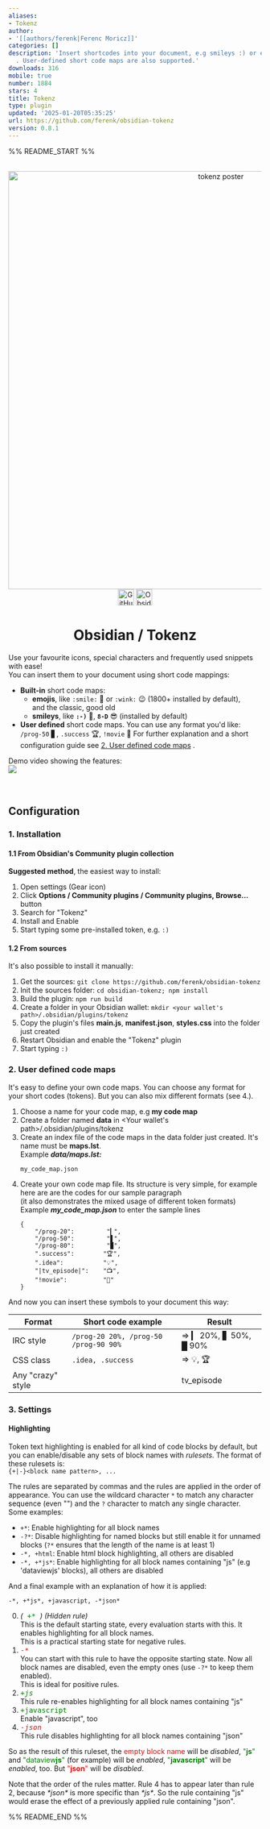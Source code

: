 ```yaml
---
aliases:
- Tokenz
author:
- '[[authors/ferenk|Ferenc Moricz]]'
categories: []
description: 'Insert shortcodes into your document, e.g smileys :) or emojis :wink:
  . User-defined short code maps are also supported.'
downloads: 316
mobile: true
number: 1884
stars: 4
title: Tokenz
type: plugin
updated: '2025-01-20T05:35:25'
url: https://github.com/ferenk/obsidian-tokenz
version: 0.8.1
---
```


%% README_START %%

<head>
  <link rel="canonical" href="https://obsidian-tokenz.ferenk.dev/" />
</head>
<div align="center" class="hide_on_gh-pages">
  <br>
  <a href="https://github.com/ferenk/obsidian-tokenz">
    <img alt="tokenz poster" src="https://ferenk.github.io/obsidian-tokenz/docs/img/tokenz_poster.jpg" width="830">
  </a>
</div>
<div>
</div>
<div style="text-align: center;">
<img alt="GitHub manifest version" src="https://img.shields.io/github/manifest-json/v/ferenk/obsidian-tokenz?style=flat&logo=github" height=32px>
<img alt="Obsidian downloads" src="https://img.shields.io/github/downloads/ferenk/obsidian-tokenz/main.js?style=flat&logo=obsidian" height=32px>
</div>
<div align="center" class="hide_on_gh-pages">
  <h1>Obsidian / Tokenz</h1>
</div>

Use your favourite icons, special characters and frequently used snippets with ease!  
You can insert them to your document using short code mappings:

- **Built-in** short code maps:  
	- **emojis**, like ``:smile:`` 🙂 or ``:wink:`` 😉 (1800+ installed by default),  
		and the classic, good old  
	- **smileys**, like **``:-)``** 🙂, **``8-D``** 😎 (installed by default)
- **User defined** short code maps. You can use any format you'd like:
	``/prog-50``  ▋, ``.success`` 🏆,  ``!movie`` 🎥
	For further explanation and a short configuration guide see [2. User defined code maps](#2-user-defined-code-maps) .  

Demo video showing the features:<br>
<img align="center" src="https://github.com/user-attachments/assets/6e20d9ea-bb23-4082-ba0b-686987a4d989">
<br><br><br>
## Configuration

### 1. Installation
#### 1.1 From Obsidian's Community plugin collection
**Suggested method**, the easiest way to install:
1. Open settings (Gear icon)
2. Click **Options / Community plugins / Community plugins, Browse...** button
3. Search for "Tokenz"
4. Install and Enable
5. Start typing some pre-installed token, e.g. ``:)``
#### 1.2 From sources
It's also possible to install it manually:  
1. Get the sources: ``git clone https://github.com/ferenk/obsidian-tokenz``  
2. Init the sources folder: ``cd obsidian-tokenz; npm install``  
3. Build the plugin: ``npm run build``  
4. Create a folder in your Obsidian wallet: ``mkdir <your wallet's path>/.obsidian/plugins/tokenz``  
5. Copy the plugin's files **main.js**, **manifest.json**, **styles.css** into the folder just created  
6. Restart Obsidian and enable the "Tokenz" plugin  
7. Start typing ``:)``

### 2. User defined code maps
It's easy to define your own code maps. You can choose any format for your short codes (tokens). But you can also mix different formats (see 4.).  
1. Choose a name for your code map, e.g **my code map**  
2. Create a folder named **data** in <Your wallet's path>/.obsidian/plugins/tokenz
3. Create an index file of the code maps in the data folder just created. It's name must be **maps.lst**.  
   Example ***data/maps.lst:***
   ```
   my_code_map.json
   ```
4. Create your own code map file. Its structure is very simple, for example here are are the codes for our sample paragraph<br>(it also demonstrates the mixed usage of different token formats)  
   Example ***my_code_map.json*** to enter the sample lines
   ```
   {
       "/prog-20":         "▎",
       "/prog-50":         "▋",
       "/prog-80":         "▉",
       ".success":        "🏆",
       ".idea":           "💡",
       "|tv_episode|":    "📺",
       "!movie":          "🎥"
   }
   ```

And now you can insert these symbols to your document this way:

| Format            | Short code example                           |   Result               |
| ----------------- | -------------------------------------------- | ---------------------- |
| IRC style         | ``/prog-20 20%, /prog-50 /prog-90 90%``      | => ▎ 20%, ▋ 50%, █ 90% |
| CSS class         | ``.idea, .success``                          | => 💡, 🏆
| Any "crazy" style | <code>|tv_episode|</code>                    | => 📺                  |

### 3. Settings
#### Highlighting
Token text highlighting is enabled for all kind of code blocks by default, but you can enable/disable any sets of block names with *rulesets*.
The format of these rulesets is:<br>
```{+|-}<block name pattern>, ...```

The rules are separated by commas and the rules are applied in the order of appearance.
You can use the wildcard character ``*`` to match any character sequence (even "") and the ``?`` character to match any single character.
Some examples:

- ``+*``: Enable highlighting for all block names
- ``-?*``: Disable highlighting for named blocks but still enable it for unnamed blocks (``?*`` ensures that the length of the name is at least 1)
- ``-*, +html``: Enable html block highlighting, all others are disabled
- ``-*, +*js*``: Enable highlighting for all block names containing "js" (e.g 'dataviewjs' blocks), all others are disabled

And a final example with an explanation of how it is applied:

``-*, +*js*, +javascript, -*json*``

0. <i>(<font color="green"><tt> +* </tt></font>) (Hidden rule)</i><br>This is the default starting state, every evaluation starts with this. It enables highlighting for all block names.<br>This is a practical starting state for negative rules.
1. <font color="red"><tt> -* </tt></font><br>You can start with this rule to have the opposite starting state. Now all block names are disabled, even the empty ones (use ``-?*`` to keep them enabled).<br>
  This is ideal for positive rules.
2. <font color="green"><tt> +*js* </tt></font><br>This rule re-enables highlighting for all block names containing "js"
3. <font color="green"><tt> +javascript </tt></font><br>Enable "javascript", too
4. <font color="red"><tt> -*json* </tt></font><br>This rule disables highlighting for all block names containing "json"

So as the result of this ruleset, the <font color="red">empty block name</font> will be *disabled*, <font color="green">"<b>js</b>"</font> and <font color="green">"dataview<b>js</b>"</font> (for example) will be *enabled*, <font color="green">"<b>javascript</b>"</font> will be *enabled*, too. But <font color="red">"<b>json</b>"</font> will be *disabled*.

Note that the order of the rules matter. Rule 4 has to appear later than rule 2, because *\*json\** is more specific than *\*js\**. So the rule containing "js" would erase the effect of a previously applied rule containing "json".


%% README_END %%
